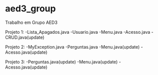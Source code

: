 # aed3_group
Trabalho em Grupo AED3

Projeto 1:
  -Lista_Apagados.java
  -Usuario.java
  -Menu.java
  -Acesso.java
  -CRUD.java(update)


Projeto 2:
  -MyException.java
  -Perguntas.java
  -Menu.java(update)
  -Acesso.java(update)

Projeto 3:
  -Perguntas.java(update)
  -Menu.java(update)
  -Acesso.java(update)
